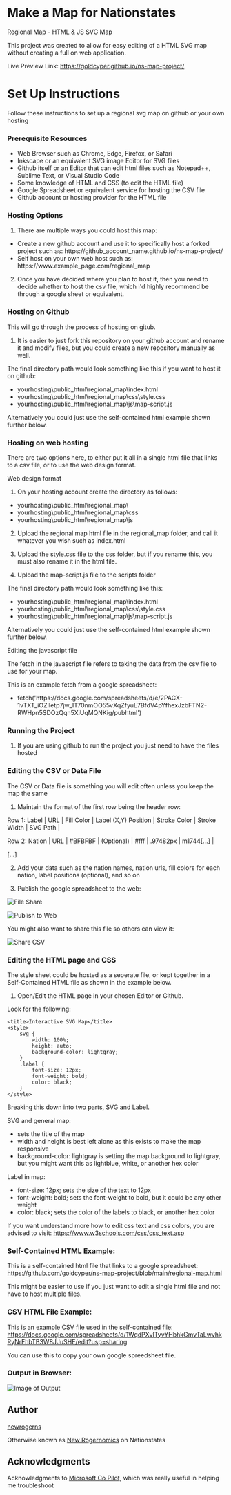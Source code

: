 # Make a Map for Nationstates
Regional Map - HTML & JS SVG Map

This project was created to allow for easy editing of a HTML SVG map without creating a full on web application.

Live Preview Link: https://goldcyper.github.io/ns-map-project/

# Set Up Instructions
Follow these instructions to set up a regional svg map on github or your own hosting

### Prerequisite Resources
* Web Browser such as Chrome, Edge, Firefox, or Safari
* Inkscape or an equivalent SVG image Editor for SVG files
* Github itself or an Editor that can edit html files such as Notepad++, Sublime Text, or Visual Studio Code
* Some knowledge of HTML and CSS (to edit the HTML file)
* Google Spreadsheet or equivalent service for hosting the CSV file
* Github account or hosting provider for the HTML file

### Hosting Options

1. There are multiple ways you could host this map:

<ul>
  <li>Create a new github account and use it to specifically host a forked project such as: https://github_account_name.github.io/ns-map-project/</li>
  <li>Self host on your own web host such as: https://www.example_page.com/regional_map</li>
</ul>

2. Once you have decided where you plan to host it, then you need to decide whether to host the csv file, which I'd highly recommend be through a google sheet or equivalent.

### Hosting on Github

This will go through the process of hosting on gitub.

1. It is easier to just fork this repository on your github account and rename it and modify files, but you could create a new repository manually as well.

The final directory path would look something like this if you want to host it on github:
<ul>
  <li>yourhosting\public_html\regional_map\index.html</li>
  <li>yourhosting\public_html\regional_map\css\style.css</li>
  <li>yourhosting\public_html\regional_map\js\map-script.js</li>
</ul>

Alternatively you could just use the self-contained html example shown further below.

### Hosting on web hosting

There are two options here, to either put it all in a single html file that links to a csv file, or to use the web design format.

Web design format

1. On your hosting account create the directory as follows:

<ul>
  <li>yourhosting\public_html\regional_map\</li>
  <li>yourhosting\public_html\regional_map\css</li>
  <li>yourhosting\public_html\regional_map\js</li>
</ul>

2. Upload the regional map html file in the regional_map folder, and call it whatever you wish such as index.html

3. Upload the style.css file to the css folder, but if you rename this, you must also rename it in the html file.

4. Upload the map-script.js file to the scripts folder

The final directory path would look something like this:
<ul>
  <li>yourhosting\public_html\regional_map\index.html</li>
  <li>yourhosting\public_html\regional_map\css\style.css</li>
  <li>yourhosting\public_html\regional_map\js\map-script.js</li>
</ul>

Alternatively you could just use the self-contained html example shown further below.

Editing the javascript file

The fetch in the javascript file refers to taking the data from the csv file to use for your map.

This is an example fetch from a google spreadsheet:

<ul>
  <li>fetch('https://docs.google.com/spreadsheets/d/e/2PACX-1vTXT_iOZlIetp7jw_IT70nmOO55vXqZfyuL7BfdV4pYfhexJzbFTN2-RWHpn5SDOzQqn5XiUqMQNKig/pubhtml')</li>
</ul>

### Running the Project

1. If you are using github to run the project you just need to have the files hosted 

### Editing the CSV or Data File

The CSV or Data file is something you will edit often unless you keep the map the same

1. Maintain the format of the first row being the header row:

Row 1: Label  | URL | Fill Color | Label (X,Y) Position | Stroke Color | Stroke Width | SVG Path   |

Row 2: Nation | URL | #BFBFBF    |  (Optional)          | #fff         |  .97482px    | m1744[...] |

[...]

2. Add your data such as the nation names, nation urls, fill colors for each nation, label positions (optional), and so on

3. Publish the google spreadsheet to the web:

![File Share](https://raw.githubusercontent.com/goldcyper/ns-map-project/refs/heads/main/Map%20CSV%20Step%201.png)

![Publish to Web](https://raw.githubusercontent.com/goldcyper/ns-map-project/refs/heads/main/Map%20CSV%20Step%202.png)

You might also want to share this file so others can view it:

![Share CSV](https://raw.githubusercontent.com/goldcyper/ns-map-project/refs/heads/main/Share%20CSV.png)

### Editing the HTML page and CSS

The style sheet could be hosted as a seperate file, or kept together in a Self-Contained HTML file as shown in the example below. 

1. Open/Edit the HTML page in your chosen Editor or Github.

Look for the following:

    <title>Interactive SVG Map</title>
    <style>
        svg {
            width: 100%;
            height: auto;
            background-color: lightgray;
        }
        .label {
            font-size: 12px;
            font-weight: bold;
            color: black;
        }
    </style>

Breaking this down into two parts, SVG and Label.

SVG and general map:
  <ul>
  <li><title>Interactive SVG Map</title> sets the title of the map</li>
  <li>width and height is best left alone as this exists to make the map responsive</li>
  <li>background-color: lightgray is setting the map background to lightgray, but you might want this as lightblue, white, or another hex color</li>
</ul>

Label in map:
  <ul>
  <li>font-size: 12px; sets the size of the text to 12px</li>
  <li>font-weight: bold; sets the font-weight to bold, but it could be any other weight</li>
  <li>color: black; sets the color of the labels to black, or another hex color</li>
</ul>

If you want understand more how to edit css text and css colors, you are advised to visit: https://www.w3schools.com/css/css_text.asp

### Self-Contained HTML Example:

This is a self-contained html file that links to a google spreadsheet: https://github.com/goldcyper/ns-map-project/blob/main/regional-map.html

This might be easier to use if you just want to edit a single html file and not have to host multiple files.

### CSV HTML File Example:

This is an example CSV file used in the self-contained file: https://docs.google.com/spreadsheets/d/1WqdPXvlTyvYHbhkGmvTaLwvhkRyNrFhbTB3W8JJuSHE/edit?usp=sharing

You can use this to copy your own google spreedsheet file.

### Output in Browser:
![Image of Output](https://raw.githubusercontent.com/goldcyper/ns-map-project/refs/heads/main/map-example.png)

## Author
[newrogerns](https://github.com/newrogerns)

Otherwise known as [New Rogernomics](https://nationstates.net/nation=New_Rogernomics) on Nationstates

## Acknowledgments
Acknowledgments to [Microsoft Co Pilot](https://copilot.microsoft.com/), which was really useful in helping me troubleshoot
